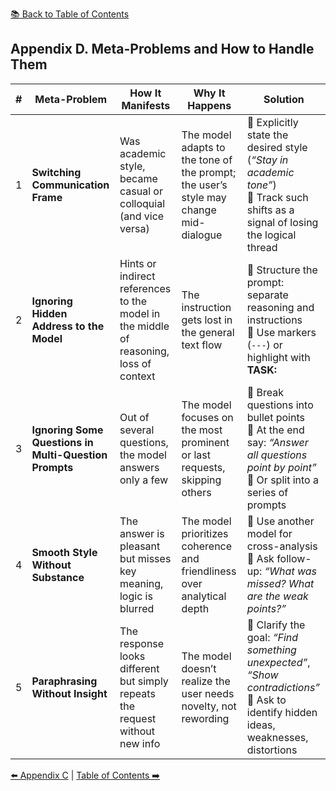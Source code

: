 [📚 Back to Table of Contents](../../README.md)

## Appendix D. Meta-Problems and How to Handle Them

| # | Meta-Problem | How It Manifests | Why It Happens | Solution |
|---|--------------|------------------|----------------|----------|
| 1 | **Switching Communication Frame** | Was academic style, became casual or colloquial (and vice versa) | The model adapts to the tone of the prompt; the user’s style may change mid-dialogue | 🔹 Explicitly state the desired style (*“Stay in academic tone”*)<br>🔹 Track such shifts as a signal of losing the logical thread |
| 2 | **Ignoring Hidden Address to the Model** | Hints or indirect references to the model in the middle of reasoning, loss of context | The instruction gets lost in the general text flow | 🔹 Structure the prompt: separate reasoning and instructions<br>🔹 Use markers (`---`) or highlight with **TASK:** |
| 3 | **Ignoring Some Questions in Multi-Question Prompts** | Out of several questions, the model answers only a few | The model focuses on the most prominent or last requests, skipping others | 🔹 Break questions into bullet points<br>🔹 At the end say: *“Answer all questions point by point”*<br>🔹 Or split into a series of prompts |
| 4 | **Smooth Style Without Substance** | The answer is pleasant but misses key meaning, logic is blurred | The model prioritizes coherence and friendliness over analytical depth | 🔹 Use another model for cross-analysis<br>🔹 Ask follow-up: *“What was missed? What are the weak points?”* |
| 5 | **Paraphrasing Without Insight** | The response looks different but simply repeats the request without new info | The model doesn’t realize the user needs novelty, not rewording | 🔹 Clarify the goal: *“Find something unexpected”*, *“Show contradictions”*<br>🔹 Ask to identify hidden ideas, weaknesses, distortions |

[⬅️ Appendix C](appendixc_eng.md) | [Table of Contents ➡️](../../README_eng.md)
